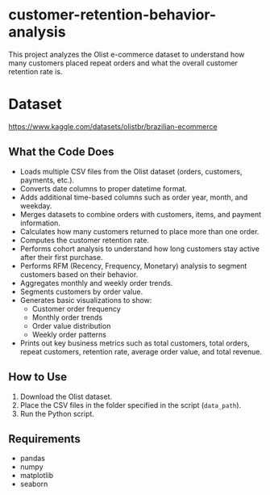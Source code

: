 # customer-retention-behavior-analysis
This project analyzes the Olist e-commerce dataset to understand how many customers placed repeat orders and what the overall customer retention rate is.

# Dataset
https://www.kaggle.com/datasets/olistbr/brazilian-ecommerce

## What the Code Does

- Loads multiple CSV files from the Olist dataset (orders, customers, payments, etc.).
- Converts date columns to proper datetime format.
- Adds additional time-based columns such as order year, month, and weekday.
- Merges datasets to combine orders with customers, items, and payment information.
- Calculates how many customers returned to place more than one order.
- Computes the customer retention rate.
- Performs cohort analysis to understand how long customers stay active after their first purchase.
- Performs RFM (Recency, Frequency, Monetary) analysis to segment customers based on their behavior.
- Aggregates monthly and weekly order trends.
- Segments customers by order value.
- Generates basic visualizations to show:
  - Customer order frequency
  - Monthly order trends
  - Order value distribution
  - Weekly order patterns
- Prints out key business metrics such as total customers, total orders, repeat customers, retention rate, average order value, and total revenue.

## How to Use

1. Download the Olist dataset.
2. Place the CSV files in the folder specified in the script (`data_path`).
3. Run the Python script.

## Requirements

- pandas
- numpy
- matplotlib
- seaborn
